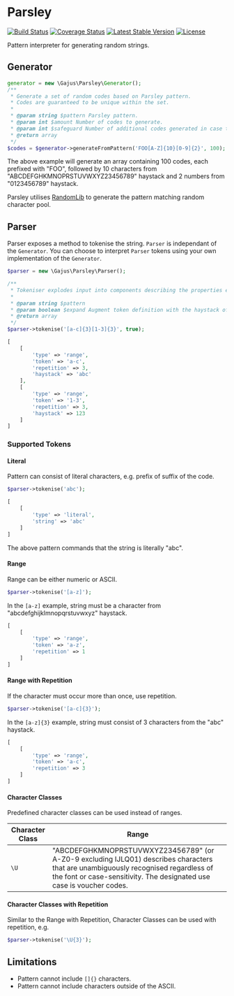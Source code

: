 # Parsley

[![Build Status](https://travis-ci.org/gajus/parsley.png?branch=master)](https://travis-ci.org/gajus/parsley)
[![Coverage Status](https://coveralls.io/repos/gajus/parsley/badge.png?branch=master&cache=123)](https://coveralls.io/r/gajus/parsley?branch=master)
[![Latest Stable Version](https://poser.pugx.org/gajus/parsley/version.png)](https://packagist.org/packages/gajus/parsley)
[![License](https://poser.pugx.org/gajus/parsley/license.png)](https://packagist.org/packages/gajus/parsley)

Pattern interpreter for generating random strings.

## Generator

```php
generator = new \Gajus\Parsley\Generator();
/**
 * Generate a set of random codes based on Parsley pattern.
 * Codes are guaranteed to be unique within the set.
 *
 * @param string $pattern Parsley pattern.
 * @param int $amount Number of codes to generate.
 * @param int $safeguard Number of additional codes generated in case there are duplicates that need to be replaced.
 * @return array
 */
$codes = $generator->generateFromPattern('FOO[A-Z]{10}[0-9]{2}', 100);
```

The above example will generate an array containing 100 codes, each prefixed with "FOO", followed by 10 characters from "ABCDEFGHKMNOPRSTUVWXYZ23456789" haystack and 2 numbers from "0123456789" haystack.

Parsley utilises [RandomLib](https://github.com/ircmaxell/RandomLib) to generate the pattern matching random character pool.

## Parser

Parser exposes a method to tokenise the string. `Parser` is independant of the `Generator`. You can choose to interpret `Parser` tokens using your own implementation of the `Generator`.

```php
$parser = new \Gajus\Parsley\Parser();

/**
 * Tokeniser explodes input into components describing the properties expressed in the pattern.
 *
 * @param string $pattern
 * @param boolean $expand Augment token definition with the haystack of possible values.
 * @return array
 */
$parser->tokenise('[a-c]{3}[1-3]{3}', true);
```

```php
[
    [
        'type' => 'range',
        'token' => 'a-c',
        'repetition' => 3,
        'haystack' => 'abc'
    ],
    [
        'type' => 'range',
        'token' => '1-3',
        'repetition' => 3,
        'haystack' => 123
    ]
]
```

### Supported Tokens

#### Literal

Pattern can consist of literal characters, e.g. prefix of suffix of the code.

```php
$parser->tokenise('abc');
```

```php
[
    [
        'type' => 'literal',
        'string' => 'abc'
    ]
]
```

The above pattern commands that the string is literally "abc".

#### Range

Range can be either numeric or ASCII.

```php
$parser->tokenise('[a-z]');
```

In the `[a-z]` example, string must be a character from "abcdefghijklmnopqrstuvwxyz" haystack.

```php
[
    [
        'type' => 'range',
        'token' => 'a-z',
        'repetition' => 1
    ]
]
```

#### Range with Repetition

If the character must occur more than once, use repetition.

```php
$parser->tokenise('[a-c]{3}');
```

In the `[a-z]{3}` example, string must consist of 3 characters from the "abc" haystack.

```php
[
    [
        'type' => 'range',
        'token' => 'a-c',
        'repetition' => 3
    ]
]
```

#### Character Classes

Predefined character classes can be used instead of ranges.

|Character Class|Range|
|---|---|
|`\U`|"ABCDEFGHKMNOPRSTUVWXYZ23456789" (or A-Z0-9 excluding IJLQ01) describes characters that are unambiguously recognised regardless of the font or case-sensitivity. The designated use case is voucher codes.|

#### Character Classes with Repetition

Similar to the Range with Repetition, Character Classes can be used with repetition, e.g.

```php
$parser->tokenise('\U{3}');
```

## Limitations

* Pattern cannot include `[]{}` characters.
* Pattern cannot include characters outside of the ASCII.